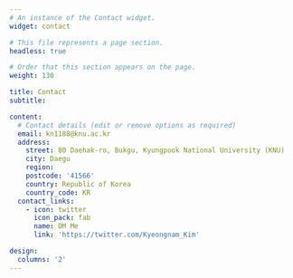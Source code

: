 ```yaml
---
# An instance of the Contact widget.
widget: contact

# This file represents a page section.
headless: true

# Order that this section appears on the page.
weight: 130

title: Contact
subtitle:

content:
  # Contact details (edit or remove options as required)
  email: kn1188@knu.ac.kr
  address:
    street: 80 Daehak-ro, Bukgu, Kyungpook National University (KNU)
    city: Daegu
    region: 
    postcode: '41566'
    country: Republic of Korea
    country_code: KR
  contact_links:
    - icon: twitter
      icon_pack: fab
      name: DM Me
      link: 'https://twitter.com/Kyeongnam_Kim'

design:
  columns: '2'
---
```

